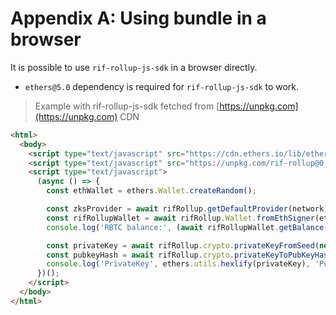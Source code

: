 # Appendix A: Using bundle in a browser

It is possible to use `rif-rollup-js-sdk` in a browser directly.

- `ethers@5.0` dependency is required for `rif-rollup-js-sdk` to work.

> Example with rif-rollup-js-sdk fetched from [https://unpkg.com](https://unpkg.com) CDN

```html
<html>
  <body>
    <script type="text/javascript" src="https://cdn.ethers.io/lib/ethers-5.0.umd.min.js"></script>
    <script type="text/javascript" src="https://unpkg.com/rif-rollup@0.8.1/dist/main.js"></script>
    <script type="text/javascript">
      (async () => {
        const ethWallet = ethers.Wallet.createRandom();

        const zksProvider = await rifRollup.getDefaultProvider(network);
        const rifRollupWallet = await rifRollup.Wallet.fromEthSigner(ethWallet, zksProvider);
        console.log('RBTC balance:', (await rifRollupWallet.getBalance('RBTC')).toString());

        const privateKey = await rifRollup.crypto.privateKeyFromSeed(new Uint8Array(32));
        const pubkeyHash = await rifRollup.crypto.privateKeyToPubKeyHash(privateKey);
        console.log('PrivateKey', ethers.utils.hexlify(privateKey), 'PubkeyHash', pubkeyHash);
      })();
    </script>
  </body>
</html>
```

